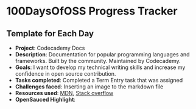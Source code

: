 # 100DaysOfOSS Progress Tracker

## Template for Each Day

- **Project**: Codecademy Docs
- **Description**: Documentation for popular programming languages and frameworks. Built by the community. Maintained by Codecademy.
- **Goals**: I want to develop my technical writing skills and increase my confidence in open source contribution.
- **Tasks completed**: Completed a Term Entry task that was assigned
- **Challenges faced**: Inserting an image to the markdown file
- **Resources used**: [MDN](https://developer.mozilla.org/), [Stack overflow](https://stackoverflow.com/)
- **OpenSauced Highlight**: 
